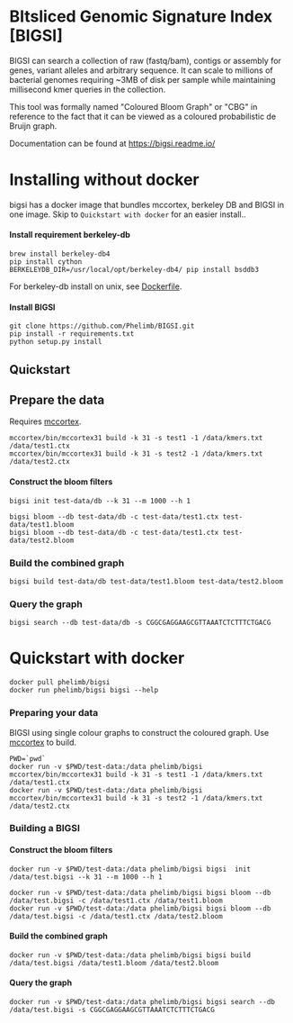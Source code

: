 # BItsliced Genomic Signature Index [BIGSI]
<!--[![Build Status](https://travis-ci.org/Phelimb/bigsi.svg)](https://travis-ci.org/Phelimb/bigsi)-->

BIGSI can search a collection of raw (fastq/bam), contigs or assembly for genes, variant alleles and arbitrary sequence. It can scale to millions of bacterial genomes requiring ~3MB of disk per sample while maintaining millisecond kmer queries in the collection.

This tool was formally named "Coloured Bloom Graph" or "CBG" in reference to the fact that it can be viewed as a coloured probabilistic de Bruijn graph.


Documentation can be found at https://bigsi.readme.io/

# Installing without docker

bigsi has a docker image that bundles mccortex, berkeley DB and BIGSI in one image. Skip to `Quickstart with docker` for an easier install.. 

#### Install requirement berkeley-db

	brew install berkeley-db4
	pip install cython
	BERKELEYDB_DIR=/usr/local/opt/berkeley-db4/ pip install bsddb3

For berkeley-db install on unix, see [Dockerfile](Dockerfile). 

#### Install BIGSI

	git clone https://github.com/Phelimb/BIGSI.git
	pip install -r requirements.txt
	python setup.py install

## Quickstart

## Prepare the data

Requires [mccortex](github.com/mcveanlab/mccortex). 

	mccortex/bin/mccortex31 build -k 31 -s test1 -1 /data/kmers.txt /data/test1.ctx
	mccortex/bin/mccortex31 build -k 31 -s test2 -1 /data/kmers.txt /data/test2.ctx

#### Construct the bloom filters

	bigsi init test-data/db --k 31 --m 1000 --h 1

	bigsi bloom --db test-data/db -c test-data/test1.ctx test-data/test1.bloom
	bigsi bloom --db test-data/db -c test-data/test1.ctx test-data/test2.bloom
	
### Build the combined graph

	bigsi build test-data/db test-data/test1.bloom test-data/test2.bloom

### Query the graph
	bigsi search --db test-data/db -s CGGCGAGGAAGCGTTAAATCTCTTTCTGACG

	

# Quickstart with docker

	docker pull phelimb/bigsi
	docker run phelimb/bigsi bigsi --help
	
### Preparing your data

BIGSI using single colour graphs to construct the coloured graph. 
Use [mccortex](https://github.com/mcveanlab/mccortex) to build. 
	
	PWD=`pwd`
	docker run -v $PWD/test-data:/data phelimb/bigsi mccortex/bin/mccortex31 build -k 31 -s test1 -1 /data/kmers.txt /data/test1.ctx
	docker run -v $PWD/test-data:/data phelimb/bigsi mccortex/bin/mccortex31 build -k 31 -s test2 -1 /data/kmers.txt /data/test2.ctx

### Building a BIGSI

#### Construct the bloom filters

	docker run -v $PWD/test-data:/data phelimb/bigsi bigsi  init /data/test.bigsi --k 31 --m 1000 --h 1

	docker run -v $PWD/test-data:/data phelimb/bigsi bigsi bloom --db /data/test.bigsi -c /data/test1.ctx /data/test1.bloom	
	docker run -v $PWD/test-data:/data phelimb/bigsi bigsi bloom --db /data/test.bigsi -c /data/test1.ctx /data/test2.bloom	
#### Build the combined graph
	docker run -v $PWD/test-data:/data phelimb/bigsi bigsi build /data/test.bigsi /data/test1.bloom /data/test2.bloom

#### Query the graph
	docker run -v $PWD/test-data:/data phelimb/bigsi bigsi search --db /data/test.bigsi -s CGGCGAGGAAGCGTTAAATCTCTTTCTGACG
	


